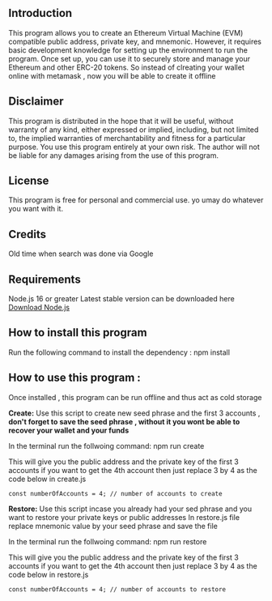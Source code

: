 ## Introduction

This program allows you to create an Ethereum Virtual Machine (EVM) compatible public address, private key, and mnemonic. However, it requires basic development knowledge for setting up the environment to run the program. Once set up, you can use it to securely store and manage your Ethereum and other ERC-20 tokens.
So instead of clreating your wallet online with metamask , now you will be able to create it offline

## Disclaimer

This program is distributed in the hope that it will be useful, without warranty of any kind, either expressed or implied, including, but not limited to, the implied warranties of merchantability and fitness for a particular purpose.
You use this program entirely at your own risk. The author will not be liable for any damages arising from the use of this program.

## License

This program is free for personal and commercial use. yo umay do whatever you want with it.

## Credits

Old time when search was done via Google

## Requirements

Node.js 16 or greater
Latest stable version can be downloaded here [Download Node.js](https://nodejs.org/en/download/)

## How to install this program

Run the following command to install the dependency : npm install

## How to use this program :

Once installed , this program can be run offline and thus act as cold storage

**Create:**
Use this script to create new seed phrase and the first 3 accounts , **don't forget to save the seed phrase , without it you wont be able to recover your wallet and your funds**

In the terminal run the follwoing command: npm run create

This will give you the public address and the private key of the first 3 accounts
if you want to get the 4th account then just replace 3 by 4 as the code below in create.js

```node
const numberOfAccounts = 4; // number of accounts to create
```

**Restore:**
Use this script incase you already had your sed phrase and you want to restore your private keys or public addresses
In restore.js file replace mnemonic value by your seed phrase and save the file

In the terminal run the follwoing command: npm run restore

This will give you the public address and the private key of the first 3 accounts
if you want to get the 4th account then just replace 3 by 4 as the code below in restore.js

```node
const numberOfAccounts = 4; // number of accounts to restore
```
